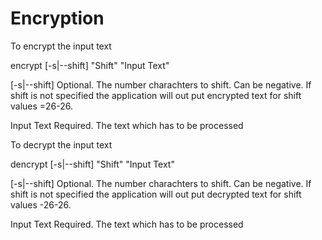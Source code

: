 # Encryption

To encrypt the input text

encrypt [-s|--shift] "Shift" "Input Text"

[-s|--shift]   Optional. The number charachters to shift. Can be negative. If shift is not specified the application will out put encrypted text for shift values =26-26. 

Input Text     Required. The text which has to be processed

To decrypt the input text

dencrypt [-s|--shift] "Shift" "Input Text"

[-s|--shift]   Optional. The number charachters to shift. Can be negative. If shift is not specified the application will out put decrypted text for shift values -26-26.

Input Text     Required. The text which has to be processed
